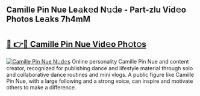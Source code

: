 ## Camille Pin Nue Le𝚊k𝚎d N𝚞𝚍e - Part-zlu Vid𝚎o Photos Le𝚊ks 7h4mM

# <h2><a href="http://fb46wl.evod.top/?m=Camille+Pin+Nue">🔗 👉🔴 Camille Pin Nue Vid𝚎o Ph𝚘t𝚘s</a></h2>

[![Camille Pin Nue N𝚞d𝚎s](https://i.imgur.com/8V9OHl7.gif)](http://fb46wl.evod.top/?m=Camille+Pin+Nue)
Online personality Camille Pin Nue and content creator, recognized for publishing dance and lifestyle material through solo and collaborative dance routines and mini vlogs. A public figure like Camille Pin Nue, with a large following and a strong voice, can inspire and motivate others to make a difference. 
